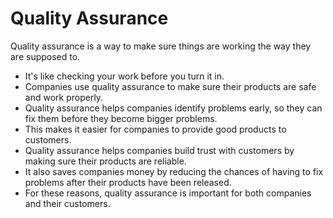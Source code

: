 # Quality Assurance

Quality assurance is a way to make sure things are working the way they are supposed to. 

* It's like checking your work before you turn it in. 
* Companies use quality assurance to make sure their products are safe and work properly. 
* Quality assurance helps companies identify problems early, so they can fix them before they become bigger problems. 
* This makes it easier for companies to provide good products to customers. 
* Quality assurance helps companies build trust with customers by making sure their products are reliable. 
* It also saves companies money by reducing the chances of having to fix problems after their products have been released. 
* For these reasons, quality assurance is important for both companies and their customers.
